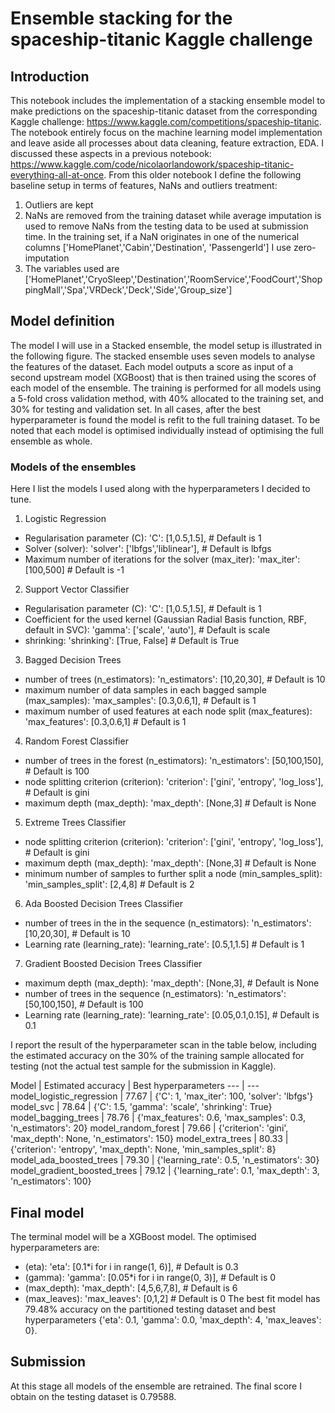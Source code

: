 # Ensemble stacking for the spaceship-titanic Kaggle challenge

## Introduction

This notebook includes the implementation of a stacking ensemble model to make predictions on the spaceship-titanic dataset from the corresponding Kaggle challenge: https://www.kaggle.com/competitions/spaceship-titanic. 
The notebook entirely focus on the machine learning model implementation and leave aside all processes about data cleaning, feature extraction, EDA. I discussed these aspects in a previous notebook: https://www.kaggle.com/code/nicolaorlandowork/spaceship-titanic-everything-all-at-once. From this older notebook I define the following baseline setup in terms of features, NaNs and outliers treatment: 
1. Outliers are kept 
2. NaNs are removed from the training dataset while average imputation is used to remove NaNs from the testing data to be used at submission time. In the training set, if a NaN originates in one of the numerical columns ['HomePlanet','Cabin','Destination', 'PassengerId'] I use zero-imputation
3. The variables used are ['HomePlanet','CryoSleep','Destination','RoomService','FoodCourt','ShoppingMall','Spa','VRDeck','Deck','Side','Group_size']

## Model definition 

The model I will use in a Stacked ensemble, the model setup is illustrated in the following figure. 
The stacked ensemble uses seven models to analyse the features of the dataset. Each model outputs a score as input of a second upstream model (XGBoost) that is then trained using the scores of each model of the ensemble. 
The training is performed for all models using a 5-fold cross validation method, with 40% allocated to the training set, and 30% for testing and validation set. 
In all cases, after the best hyperparameter is found the model is refit to the full training dataset. To be noted that each model is optimised individually instead of optimising the full ensemble as whole. 

### Models of the ensembles 

Here I list the models I used along with the hyperparameters I decided to tune. 

1. Logistic Regression 
- Regularisation parameter (C): 'C': [1,0.5,1.5], # Default is 1
- Solver (solver): 'solver': ['lbfgs','liblinear'], # Default is lbfgs
- Maximum number of iterations for the solver (max_iter): 'max_iter': [100,500] # Default is -1

2. Support Vector Classifier 
- Regularisation parameter (C): 'C': [1,0.5,1.5], # Default is 1
- Coefficient for the used kernel (Gaussian Radial Basis function, RBF, default in SVC): 'gamma': ['scale', 'auto'], # Default is scale
- shrinking: 'shrinking': [True, False] # Default is True

3. Bagged Decision Trees
- number of trees (n_estimators): 'n_estimators': [10,20,30], # Default is 10
- maximum number of data samples in each bagged sample (max_samples): 'max_samples': [0.3,0.6,1], # Default is 1
- maximum number of used features at each node split (max_features): 'max_features': [0.3,0.6,1] # Default is 1  

4. Random Forest Classifier
- number of trees in the forest (n_estimators): 'n_estimators': [50,100,150], # Default is 100
- node splitting criterion (criterion): 'criterion': ['gini', 'entropy', 'log_loss'], # Default is gini
- maximum depth (max_depth): 'max_depth': [None,3] # Default is None

5. Extreme Trees Classifier
- node splitting criterion (criterion): 'criterion': ['gini', 'entropy', 'log_loss'], # Default is gini
- maximum depth (max_depth): 'max_depth': [None,3] # Default is None
- minimum number of samples to further split a node (min_samples_split): 'min_samples_split': [2,4,8] # Default is 2
 
6. Ada Boosted Decision Trees Classifier 
- number of trees in the in the sequence (n_estimators): 'n_estimators': [10,20,30], # Default is 10
- Learning rate (learning_rate): 'learning_rate': [0.5,1,1.5] # Default is 1

7. Gradient Boosted Decision Trees Classifier 
- maximum depth (max_depth): 'max_depth': [None,3], # Default is None
- number of trees in the sequence (n_estimators): 'n_estimators': [50,100,150], # Default is 100
- Learning rate (learning_rate): 'learning_rate': [0.05,0.1,0.15], # Default is 0.1

I report the result of the hyperparameter scan in the table below, including the estimated accuracy on the 30% of the training sample allocated for testing (not the actual test sample for the submission in Kaggle). 

Model | Estimated accuracy | Best hyperparameters 
--- | --- 
 model_logistic_regression    | 77.67 | {'C': 1, 'max_iter': 100, 'solver': 'lbfgs'}
 model_svc    | 78.64 | {'C': 1.5, 'gamma': 'scale', 'shrinking': True}
 model_bagging_trees    | 78.76 | {'max_features': 0.6, 'max_samples': 0.3, 'n_estimators': 20}
 model_random_forest    | 79.66 | {'criterion': 'gini', 'max_depth': None, 'n_estimators': 150}
 model_extra_trees    | 80.33 | {'criterion': 'entropy', 'max_depth': None, 'min_samples_split': 8}
 model_ada_boosted_trees    | 79.30 | {'learning_rate': 0.5, 'n_estimators': 30}
 model_gradient_boosted_trees    | 79.12 | {'learning_rate': 0.1, 'max_depth': 3, 'n_estimators': 100}
 
 ## Final model 
 
The terminal model will be a XGBoost model. The optimised hyperparameters are: 
- (eta): 'eta': [0.1*i for i in range(1, 6)], # Default is 0.3
- (gamma): 'gamma': [0.05*i for i in range(0, 3)], # Default is 0 
- (max_depth): 'max_depth': [4,5,6,7,8], # Default is 6 
- (max_leaves): 'max_leaves': [0,1,2] # Default is 0 
 The best fit model has 79.48% accuracy on the partitioned testing dataset and best hyperparameters {'eta': 0.1, 'gamma': 0.0, 'max_depth': 4, 'max_leaves': 0}. 
 
 ## Submission 
 
 At this stage all models of the ensemble are retrained. The final score I obtain on the testing dataset is 0.79588.  